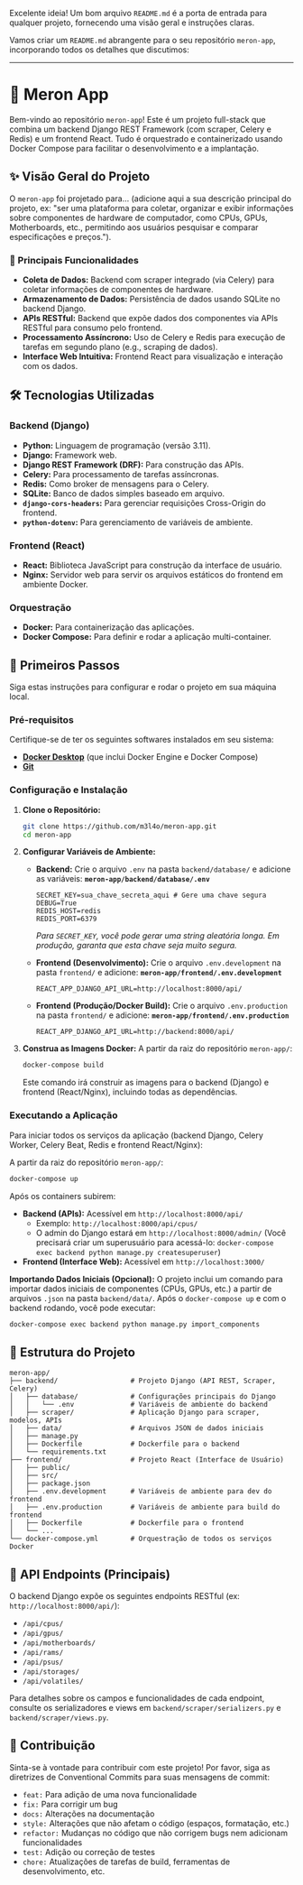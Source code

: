Excelente ideia! Um bom arquivo `README.md` é a porta de entrada para qualquer projeto, fornecendo uma visão geral e instruções claras.

Vamos criar um `README.md` abrangente para o seu repositório `meron-app`, incorporando todos os detalhes que discutimos:

---

# 🚀 Meron App

Bem-vindo ao repositório `meron-app`! Este é um projeto full-stack que combina um backend Django REST Framework (com scraper, Celery e Redis) e um frontend React. Tudo é orquestrado e containerizado usando Docker Compose para facilitar o desenvolvimento e a implantação.

## ✨ Visão Geral do Projeto

O `meron-app` foi projetado para... (adicione aqui a sua descrição principal do projeto, ex: "ser uma plataforma para coletar, organizar e exibir informações sobre componentes de hardware de computador, como CPUs, GPUs, Motherboards, etc., permitindo aos usuários pesquisar e comparar especificações e preços.").

### 🎯 Principais Funcionalidades

* **Coleta de Dados:** Backend com scraper integrado (via Celery) para coletar informações de componentes de hardware.
* **Armazenamento de Dados:** Persistência de dados usando SQLite no backend Django.
* **APIs RESTful:** Backend que expõe dados dos componentes via APIs RESTful para consumo pelo frontend.
* **Processamento Assíncrono:** Uso de Celery e Redis para execução de tarefas em segundo plano (e.g., scraping de dados).
* **Interface Web Intuitiva:** Frontend React para visualização e interação com os dados.

## 🛠️ Tecnologias Utilizadas

### Backend (Django)
* **Python:** Linguagem de programação (versão 3.11).
* **Django:** Framework web.
* **Django REST Framework (DRF):** Para construção das APIs.
* **Celery:** Para processamento de tarefas assíncronas.
* **Redis:** Como broker de mensagens para o Celery.
* **SQLite:** Banco de dados simples baseado em arquivo.
* **`django-cors-headers`:** Para gerenciar requisições Cross-Origin do frontend.
* **`python-dotenv`:** Para gerenciamento de variáveis de ambiente.

### Frontend (React)
* **React:** Biblioteca JavaScript para construção da interface de usuário.
* **Nginx:** Servidor web para servir os arquivos estáticos do frontend em ambiente Docker.

### Orquestração
* **Docker:** Para containerização das aplicações.
* **Docker Compose:** Para definir e rodar a aplicação multi-container.

## 🚀 Primeiros Passos

Siga estas instruções para configurar e rodar o projeto em sua máquina local.

### Pré-requisitos

Certifique-se de ter os seguintes softwares instalados em seu sistema:

* [**Docker Desktop**](https://www.docker.com/products/docker-desktop/) (que inclui Docker Engine e Docker Compose)
* [**Git**](https://git-scm.com/downloads)

### Configuração e Instalação

1.  **Clone o Repositório:**
    ```bash
    git clone https://github.com/m3l4o/meron-app.git
    cd meron-app
    ```

2.  **Configurar Variáveis de Ambiente:**
    * **Backend:** Crie o arquivo `.env` na pasta `backend/database/` e adicione as variáveis:
        **`meron-app/backend/database/.env`**
        ```
        SECRET_KEY=sua_chave_secreta_aqui # Gere uma chave segura
        DEBUG=True
        REDIS_HOST=redis
        REDIS_PORT=6379
        ```
        *Para `SECRET_KEY`, você pode gerar uma string aleatória longa. Em produção, garanta que esta chave seja muito segura.*

    * **Frontend (Desenvolvimento):** Crie o arquivo `.env.development` na pasta `frontend/` e adicione:
        **`meron-app/frontend/.env.development`**
        ```
        REACT_APP_DJANGO_API_URL=http://localhost:8000/api/
        ```

    * **Frontend (Produção/Docker Build):** Crie o arquivo `.env.production` na pasta `frontend/` e adicione:
        **`meron-app/frontend/.env.production`**
        ```
        REACT_APP_DJANGO_API_URL=http://backend:8000/api/
        ```

3.  **Construa as Imagens Docker:**
    A partir da raiz do repositório `meron-app/`:
    ```bash
    docker-compose build
    ```
    Este comando irá construir as imagens para o backend (Django) e frontend (React/Nginx), incluindo todas as dependências.

### Executando a Aplicação

Para iniciar todos os serviços da aplicação (backend Django, Celery Worker, Celery Beat, Redis e frontend React/Nginx):

A partir da raiz do repositório `meron-app/`:
```bash
docker-compose up
```

Após os containers subirem:

* **Backend (APIs):** Acessível em `http://localhost:8000/api/`
    * Exemplo: `http://localhost:8000/api/cpus/`
    * O admin do Django estará em `http://localhost:8000/admin/` (Você precisará criar um superusuário para acessá-lo: `docker-compose exec backend python manage.py createsuperuser`)
* **Frontend (Interface Web):** Acessível em `http://localhost:3000/`

**Importando Dados Iniciais (Opcional):**
O projeto inclui um comando para importar dados iniciais de componentes (CPUs, GPUs, etc.) a partir de arquivos `.json` na pasta `backend/data/`. Após o `docker-compose up` e com o backend rodando, você pode executar:
```bash
docker-compose exec backend python manage.py import_components
```

## 📂 Estrutura do Projeto

```
meron-app/
├── backend/                  # Projeto Django (API REST, Scraper, Celery)
│   ├── database/             # Configurações principais do Django
│   │   └── .env              # Variáveis de ambiente do backend
│   ├── scraper/              # Aplicação Django para scraper, modelos, APIs
│   ├── data/                 # Arquivos JSON de dados iniciais
│   ├── manage.py
│   ├── Dockerfile            # Dockerfile para o backend
│   └── requirements.txt
├── frontend/                 # Projeto React (Interface de Usuário)
│   ├── public/
│   ├── src/
│   ├── package.json
│   ├── .env.development      # Variáveis de ambiente para dev do frontend
│   ├── .env.production       # Variáveis de ambiente para build do frontend
│   ├── Dockerfile            # Dockerfile para o frontend
│   └── ...
└── docker-compose.yml        # Orquestração de todos os serviços Docker
```

## 🔑 API Endpoints (Principais)

O backend Django expõe os seguintes endpoints RESTful (ex: `http://localhost:8000/api/`):

* `/api/cpus/`
* `/api/gpus/`
* `/api/motherboards/`
* `/api/rams/`
* `/api/psus/`
* `/api/storages/`
* `/api/volatiles/`

Para detalhes sobre os campos e funcionalidades de cada endpoint, consulte os serializadores e views em `backend/scraper/serializers.py` e `backend/scraper/views.py`.

## 🤝 Contribuição

Sinta-se à vontade para contribuir com este projeto! Por favor, siga as diretrizes de Conventional Commits para suas mensagens de commit:

* `feat:` Para adição de uma nova funcionalidade
* `fix:` Para corrigir um bug
* `docs:` Alterações na documentação
* `style:` Alterações que não afetam o código (espaços, formatação, etc.)
* `refactor:` Mudanças no código que não corrigem bugs nem adicionam funcionalidades
* `test:` Adição ou correção de testes
* `chore:` Atualizações de tarefas de build, ferramentas de desenvolvimento, etc.